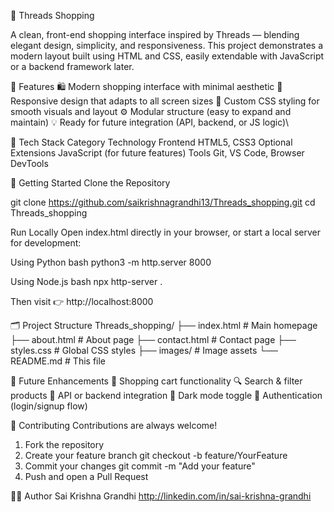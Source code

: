 🧵 Threads Shopping

A clean, front-end shopping interface inspired by Threads — blending elegant design, simplicity, and responsiveness.
This project demonstrates a modern layout built using HTML and CSS, easily extendable with JavaScript or a backend framework later.

🌟 Features
🛍️ Modern shopping interface with minimal aesthetic
📱 Responsive design that adapts to all screen sizes
🎨 Custom CSS styling for smooth visuals and layout
⚙️ Modular structure (easy to expand and maintain)
💡 Ready for future integration (API, backend, or JS logic)\

🧰 Tech Stack
Category	            Technology
Frontend	            HTML5, CSS3
Optional Extensions  	JavaScript (for future features)
Tools	                Git, VS Code, Browser DevTools

🚀 Getting Started
Clone the Repository

git clone https://github.com/saikrishnagrandhi13/Threads_shopping.git
cd Threads_shopping

Run Locally
Open index.html directly in your browser,
or start a local server for development:

Using Python
bash
python3 -m http.server 8000

Using Node.js
bash
npx http-server .

Then visit 👉 http://localhost:8000

🗂️ Project Structure
Threads_shopping/
├── index.html          # Main homepage
├── about.html          # About page
├── contact.html        # Contact page
├── styles.css          # Global CSS styles
├── images/             # Image assets
└── README.md           # This file

🧩 Future Enhancements
🛒 Shopping cart functionality
🔍 Search & filter products
🧠 API or backend integration
🌈 Dark mode toggle
🧾 Authentication (login/signup flow)

🤝 Contributing
Contributions are always welcome!
1. Fork the repository
2. Create your feature branch
    git checkout -b feature/YourFeature
3. Commit your changes
    git commit -m "Add your feature"
4. Push and open a Pull Request

👨‍💻 Author
Sai Krishna Grandhi
http://linkedin.com/in/sai-krishna-grandhi
